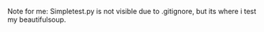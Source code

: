 Note for me: Simpletest.py is not visible due to .gitignore, but its where i test my beautifulsoup.
